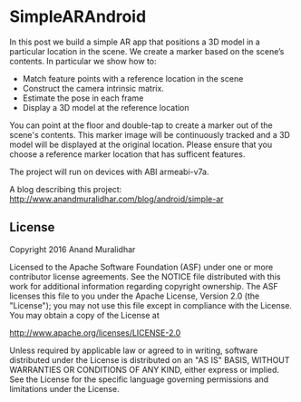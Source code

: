 SimpleARAndroid
===============
In this post we build a simple AR app that positions a 3D model in a 
particular location in the scene. We create a marker based on the scene’s
contents. In particular we show how to:
- Match feature points with a reference location in the scene
- Construct the camera intrinsic matrix.
- Estimate the pose in each frame
- Display a 3D model at the reference location

You can point at the floor and double-tap to create a marker out of the
scene's contents. This marker image will be continuously tracked and a
3D model will be displayed at the original location. Please ensure that
you choose a reference marker location that has sufficent features.

The project will run on devices with ABI armeabi-v7a.

A blog describing this project:
http://www.anandmuralidhar.com/blog/android/simple-ar

License
-------

Copyright 2016 Anand Muralidhar

Licensed to the Apache Software Foundation (ASF) under one or more contributor
license agreements.  See the NOTICE file distributed with this work for
additional information regarding copyright ownership.  The ASF licenses this
file to you under the Apache License, Version 2.0 (the "License"); you may not
use this file except in compliance with the License.  You may obtain a copy of
the License at

http://www.apache.org/licenses/LICENSE-2.0

Unless required by applicable law or agreed to in writing, software
distributed under the License is distributed on an "AS IS" BASIS, WITHOUT
WARRANTIES OR CONDITIONS OF ANY KIND, either express or implied.  See the
License for the specific language governing permissions and limitations under
the License.